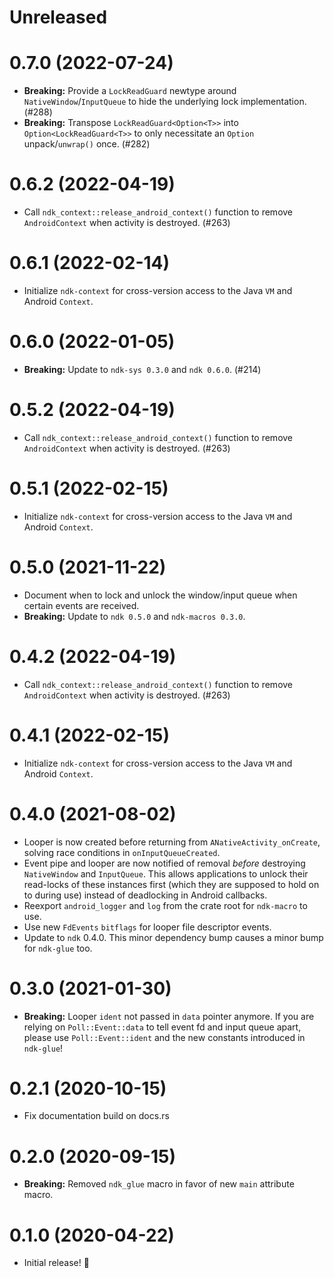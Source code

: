 # Unreleased

# 0.7.0 (2022-07-24)

- **Breaking:** Provide a `LockReadGuard` newtype around `NativeWindow`/`InputQueue` to hide the underlying lock implementation. (#288)
- **Breaking:** Transpose `LockReadGuard<Option<T>>` into `Option<LockReadGuard<T>>` to only necessitate an `Option` unpack/`unwrap()` once. (#282)

# 0.6.2 (2022-04-19)

- Call `ndk_context::release_android_context()` function to remove `AndroidContext` when activity is destroyed. (#263)

# 0.6.1 (2022-02-14)

- Initialize `ndk-context` for cross-version access to the Java `VM` and Android `Context`.

# 0.6.0 (2022-01-05)

- **Breaking:** Update to `ndk-sys 0.3.0` and `ndk 0.6.0`. (#214)

# 0.5.2 (2022-04-19)

- Call `ndk_context::release_android_context()` function to remove `AndroidContext` when activity is destroyed. (#263)

# 0.5.1 (2022-02-15)

- Initialize `ndk-context` for cross-version access to the Java `VM` and Android `Context`.

# 0.5.0 (2021-11-22)

- Document when to lock and unlock the window/input queue when certain events are received.
- **Breaking:** Update to `ndk 0.5.0` and `ndk-macros 0.3.0`.

# 0.4.2 (2022-04-19)

- Call `ndk_context::release_android_context()` function to remove `AndroidContext` when activity is destroyed. (#263)

# 0.4.1 (2022-02-15)

- Initialize `ndk-context` for cross-version access to the Java `VM` and Android `Context`.

# 0.4.0 (2021-08-02)

- Looper is now created before returning from `ANativeActivity_onCreate`, solving
  race conditions in `onInputQueueCreated`.
- Event pipe and looper are now notified of removal _before_ destroying `NativeWindow`
  and `InputQueue`. This allows applications to unlock their read-locks of these instances
  first (which they are supposed to hold on to during use) instead of deadlocking in
  Android callbacks.
- Reexport `android_logger` and `log` from the crate root for `ndk-macro` to use.
- Use new `FdEvents` `bitflags` for looper file descriptor events.
- Update to `ndk` 0.4.0.
  This minor dependency bump causes a minor bump for `ndk-glue` too.

# 0.3.0 (2021-01-30)

- **Breaking:** Looper `ident` not passed in `data` pointer anymore.
  If you are relying on `Poll::Event::data` to tell event fd and
  input queue apart, please use `Poll::Event::ident` and the new
  constants introduced in `ndk-glue`!

# 0.2.1 (2020-10-15)

- Fix documentation build on docs.rs

# 0.2.0 (2020-09-15)

- **Breaking:** Removed `ndk_glue` macro in favor of new `main` attribute macro.

# 0.1.0 (2020-04-22)

- Initial release! 🎉
